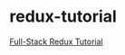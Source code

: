# redux-tutorial
[Full-Stack Redux Tutorial](http://teropa.info/blog/2015/09/10/full-stack-redux-tutorial.html)
